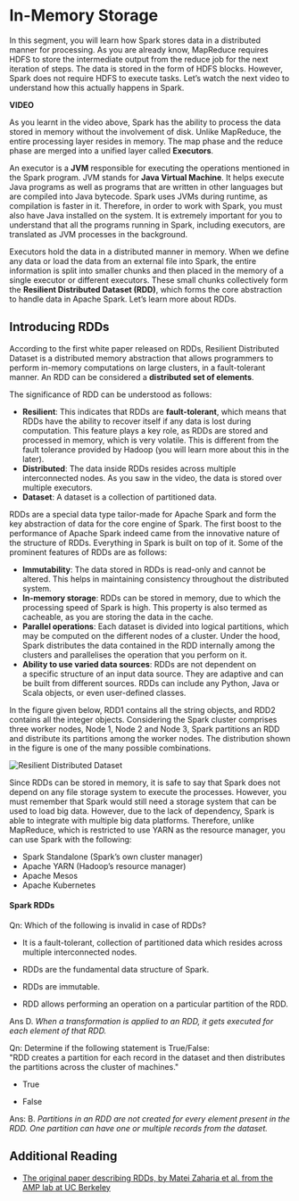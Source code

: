 # In-Memory Storage

In this segment, you will learn how Spark stores data in a distributed manner for processing. As you are already know, MapReduce requires HDFS to store the intermediate output from the reduce job for the next iteration of steps. The data is stored in the form of HDFS blocks. However, Spark does not require HDFS to execute tasks. Let’s watch the next video to understand how this actually happens in Spark.

**VIDEO**

As you learnt in the video above, Spark has the ability to process the data stored in memory without the involvement of disk. Unlike MapReduce, the entire processing layer resides in memory. The map phase and the reduce phase are merged into a unified layer called **Executors**.

An executor is a **JVM** responsible for executing the operations mentioned in the Spark program. JVM stands for **Java Virtual Machine**. It helps execute Java programs as well as programs that are written in other languages but are compiled into Java bytecode. Spark uses JVMs during runtime, as compilation is faster in it. Therefore, in order to work with Spark, you must also have Java installed on the system. It is extremely important for you to understand that all the programs running in Spark, including executors, are translated as JVM processes in the background.

Executors hold the data in a distributed manner in memory. When we define any data or load the data from an external file into Spark, the entire information is split into smaller chunks and then placed in the memory of a single executor or different executors. These small chunks collectively form the **Resilient Distributed Dataset (RDD)**, which forms the core abstraction to handle data in Apache Spark. Let’s learn more about RDDs.

## Introducing RDDs

According to the first white paper released on RDDs, Resilient Distributed Dataset is a distributed memory abstraction that allows programmers to perform in-memory computations on large clusters, in a fault-tolerant manner. An RDD can be considered a **distributed set of elements**.

The significance of RDD can be understood as follows:

- **Resilient**: This indicates that RDDs are **fault-tolerant**, which means that RDDs have the ability to recover itself if any data is lost during computation. This feature plays a key role, as RDDs are stored and processed in memory, which is very volatile. This is different from the fault tolerance provided by Hadoop (you will learn more about this in the later).
- **Distributed**: The data inside RDDs resides across multiple interconnected nodes. As you saw in the video, the data is stored over multiple executors.
- **Dataset**: A dataset is a collection of partitioned data.

RDDs are a special data type tailor-made for Apache Spark and form the key abstraction of data for the core engine of Spark. The first boost to the performance of Apache Spark indeed came from the innovative nature of the structure of RDDs. Everything in Spark is built on top of it. Some of the prominent features of RDDs are as follows:

- **Immutability**: The data stored in RDDs is read-only and cannot be altered. This helps in maintaining consistency throughout the distributed system.
- **In-memory storage**: RDDs can be stored in memory, due to which the processing speed of Spark is high. This property is also termed as cacheable, as you are storing the data in the cache.
- **Parallel operations**: Each dataset is divided into logical partitions, which may be computed on the different nodes of a cluster. Under the hood, Spark distributes the data contained in the RDD internally among the clusters and parallelises the operation that you perform on it.
- **Ability to use varied data sources**: RDDs are not dependent on a specific structure of an input data source. They are adaptive and can be built from different sources. RDDs can include any Python, Java or Scala objects, or even user-defined classes.

In the figure given below, RDD1 contains all the string objects, and RDD2 contains all the integer objects. Considering the Spark cluster comprises three worker nodes, Node 1, Node 2 and Node 3, Spark partitions an RDD and distribute its partitions among the worker nodes. The distribution shown in the figure is one of the many possible combinations.  

![Resilient Distributed Dataset](https://i.ibb.co/f0qj2zw/RDD-Distribution.jpg)

Since RDDs can be stored in memory, it is safe to say that Spark does not depend on any file storage system to execute the processes. However, you must remember that Spark would still need a storage system that can be used to load big data. However, due to the lack of dependency, Spark is able to integrate with multiple big data platforms. Therefore, unlike MapReduce, which is restricted to use YARN as the resource manager, you can use Spark with the following:

- Spark Standalone (Spark’s own cluster manager)
- Apache YARN (Hadoop’s resource manager)
- Apache Mesos
- Apache Kubernetes

#### Spark RDDs

Qn: Which of the following is invalid in case of RDDs?

- It is a fault-tolerant, collection of partitioned data which resides across multiple interconnected nodes.

- RDDs are the fundamental data structure of Spark.

- RDDs are immutable.

- RDD allows performing an operation on a particular partition of the RDD.

Ans D. *When a transformation is applied to an RDD, it gets executed for each element of that RDD.*

Qn: Determine if the following statement is True/False:  
"RDD creates a partition for each record in the dataset and then distributes the partitions across the cluster of machines."

- True

- False

Ans: B. *Partitions in an RDD are not created for every element present in the RDD. One partition can have one or multiple records from the dataset.*

## Additional Reading

- [The original paper describing RDDs, by Matei Zaharia et al. from the AMP lab at UC Berkeley](http://www.usenix.org/system/files/conference/nsdi12/nsdi12-final138.pdf)

